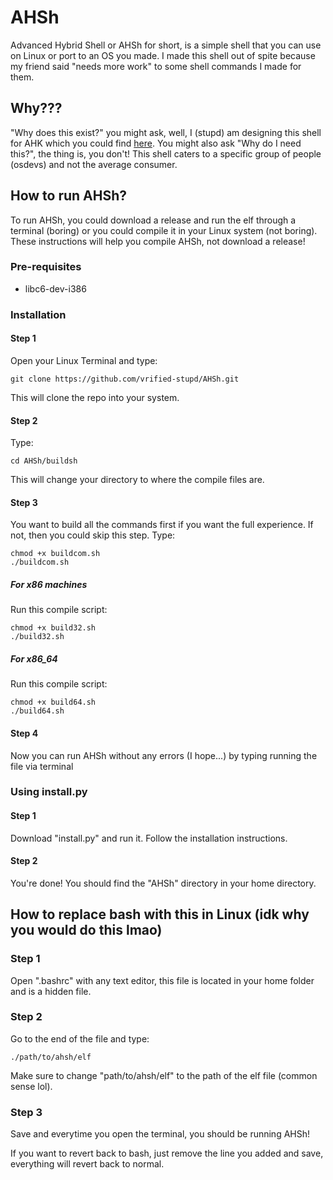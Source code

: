 # AHSh

Advanced Hybrid Shell or AHSh for short, is a simple shell that you can use on Linux or port to an OS you made. I made this shell out of spite because my friend said "needs more work" to some shell commands I made for them.

## Why???

"Why does this exist?" you might ask, well, I (stupd) am designing this shell for AHK which you could find [here](https://github.com/Libre-X-Project/AHK-main). You might also ask "Why do I need this?", the thing is, you don't! This shell caters to a specific group of people (osdevs) and not the average consumer.

## How to run AHSh?

To run AHSh, you could download a release and run the elf through a terminal (boring) or you could compile it in your Linux system (not boring). These instructions will help you compile AHSh, not download a release!

### Pre-requisites

- libc6-dev-i386

### Installation

#### Step 1

Open your Linux Terminal and type:

```
git clone https://github.com/vrified-stupd/AHSh.git
```

This will clone the repo into your system.

#### Step 2

Type:

```
cd AHSh/buildsh
```

This will change your directory to where the compile files are.

#### Step 3

You want to build all the commands first if you want the full experience. If not, then you could skip this step. Type:

```
chmod +x buildcom.sh
./buildcom.sh
```

##### For x86 machines

Run this compile script:

```
chmod +x build32.sh
./build32.sh
```

##### For x86_64

Run this compile script:

```
chmod +x build64.sh
./build64.sh
```

#### Step 4

Now you can run AHSh without any errors (I hope...) by typing running the file via terminal

### Using install.py

#### Step 1

Download "install.py" and run it. Follow the installation instructions.

#### Step 2

You're done! You should find the "AHSh" directory in your home directory.

## How to replace bash with this in Linux (idk why you would do this lmao)

### Step 1

Open ".bashrc" with any text editor, this file is located in your home folder and is a hidden file.

### Step 2

Go to the end of the file and type:

```
./path/to/ahsh/elf
```

Make sure to change "path/to/ahsh/elf" to the path of the elf file (common sense lol).

### Step 3

Save and everytime you open the terminal, you should be running AHSh!

If you want to revert back to bash, just remove the line you added and save, everything will revert back to normal.
